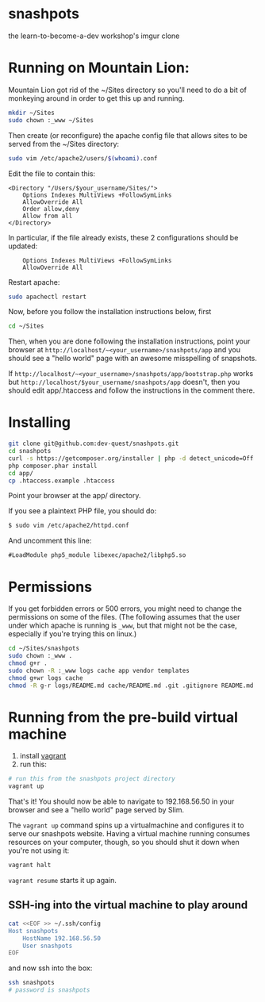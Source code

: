 snashpots
=========

the learn-to-become-a-dev workshop's imgur clone

Running on Mountain Lion:
========================

Mountain Lion got rid of the ~/Sites directory so you'll need to
do a bit of monkeying around in order to get this up and running.

``` bash
mkdir ~/Sites
sudo chown :_www ~/Sites
```

Then create (or reconfigure) the apache config file that
allows sites to be served from the ~/Sites directory:

``` bash
sudo vim /etc/apache2/users/$(whoami).conf
```

Edit the file to contain this:

``` config
<Directory "/Users/$your_username/Sites/">
    Options Indexes MultiViews +FollowSymLinks
    AllowOverride All
    Order allow,deny
    Allow from all
</Directory>
```

In particular, if the file already exists, these 2 configurations
should be updated:

``` config
    Options Indexes MultiViews +FollowSymLinks
    AllowOverride All
```

Restart apache:
``` bash
sudo apachectl restart
```

Now, before you follow the installation instructions below, first

``` bash
cd ~/Sites
```

Then, when you are done following the installation instructions,
point your browser at `http://localhost/~<your_username>/snashpots/app`
and you should see a "hello world" page with an awesome misspelling of snapshots.

If `http://localhost/~<your_username>/snashpots/app/bootstrap.php` works but
`http://localhost/$your_username/snashpots/app` doesn't, then you should
edit app/.htaccess and follow the instructions in the comment there.

Installing
====

```bash
git clone git@github.com:dev-quest/snashpots.git
cd snashpots
curl -s https://getcomposer.org/installer | php -d detect_unicode=Off
php composer.phar install
cd app/
cp .htaccess.example .htaccess
```

Point your browser at the app/ directory.

If you see a plaintext PHP file, you should do: 

```bash
$ sudo vim /etc/apache2/httpd.conf
```

And uncomment this line:

```
#LoadModule php5_module libexec/apache2/libphp5.so  
```


Permissions
====

If you get forbidden errors or 500 errors, you might need to change the permissions
on some of the files. (The following assumes that the user under which apache is running
is `_www`, but that might not be the case, especially if you're trying this on linux.)

``` bash
cd ~/Sites/snashpots
sudo chown :_www .
chmod g+r .
sudo chown -R :_www logs cache app vendor templates
chmod g+wr logs cache
chmod -R g-r logs/README.md cache/README.md .git .gitignore README.md
```

Running from the pre-build virtual machine
===

1. install [vagrant](http://downloads.vagrantup.com/tags/v1.2.4)
1. run this:

``` bash
# run this from the snashpots project directory
vagrant up
```

That's it! You should now be able to navigate to 192.168.56.50 in your browser
and see a "hello world" page served by Slim.

The `vagrant up` command spins up a virtualmachine and configures it to
serve our snashpots website. Having a virtual machine running consumes
resources on your computer, though, so you should shut it down when you're not
using it:

``` bash
vagrant halt
```

`vagrant resume` starts it up again.

SSH-ing into the virtual machine to play around
---

``` bash
cat <<EOF >> ~/.ssh/config
Host snashpots
    HostName 192.168.56.50
    User snashpots
EOF
```

and now ssh into the box:

``` bash
ssh snashpots
# password is snashpots
```
